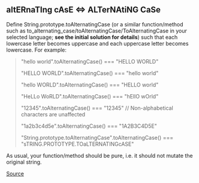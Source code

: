 ## altERnaTIng cAsE <=> ALTerNAtiNG CaSe

Define String.prototype.toAlternatingCase (or a similar function/method such as to_alternating_case/toAlternatingCase/ToAlternatingCase in your selected language; **see the initial solution for details**) such that each lowercase letter becomes uppercase and each uppercase letter becomes lowercase. For example:

> "hello world".toAlternatingCase() === "HELLO WORLD"
>
> "HELLO WORLD".toAlternatingCase() === "hello world"
>
> "hello WORLD".toAlternatingCase() === "HELLO world"
>
> "HeLLo WoRLD".toAlternatingCase() === "hEllO wOrld"
>
> "12345".toAlternatingCase() === "12345" // Non-alphabetical characters are unaffected
>
> "1a2b3c4d5e".toAlternatingCase() === "1A2B3C4D5E"
>
> "String.prototype.toAlternatingCase".toAlternatingCase() === "sTRING.PROTOTYPE.TOaLTERNATINGcASE"

As usual, your function/method should be pure, i.e. it should not mutate the original string.

[Source](https://www.codewars.com/kata/56efc695740d30f963000557/train/python)